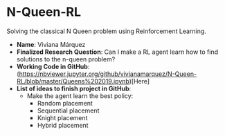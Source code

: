 # N-Queen-RL
Solving the classical N Queen problem using Reinforcement Learning.

- **Name**: Viviana Márquez
- **Finalized Research Question**: Can I make a RL agent learn how to find solutions to the n-queen problem?
- **Working Code in GitHub**: (https://nbviewer.jupyter.org/github/vivianamarquez/N-Queen-RL/blob/master/Queens%202019.ipynb)[Here]
- **List of ideas to finish project in GitHub**: 
    - Make the agent learn the best policy: 
        - Random placement
        - Sequential placement
        - Knight placement
        - Hybrid placement

